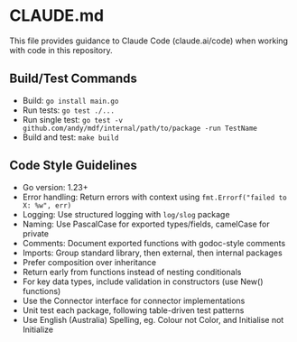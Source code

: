 # CLAUDE.md

This file provides guidance to Claude Code (claude.ai/code) when working with
code in this repository.

## Build/Test Commands

- Build: `go install main.go`
- Run tests: `go test ./...`
- Run single test:
  `go test -v github.com/andy/mdf/internal/path/to/package -run TestName`
- Build and test: `make build`

## Code Style Guidelines

- Go version: 1.23+
- Error handling: Return errors with context using
  `fmt.Errorf("failed to X: %w", err)`
- Logging: Use structured logging with `log/slog` package
- Naming: Use PascalCase for exported types/fields, camelCase for private
- Comments: Document exported functions with godoc-style comments
- Imports: Group standard library, then external, then internal packages
- Prefer composition over inheritance
- Return early from functions instead of nesting conditionals
- For key data types, include validation in constructors (use New() functions)
- Use the Connector interface for connector implementations
- Unit test each package, following table-driven test patterns
- Use English (Australia) Spelling, eg. Colour not Color, and Initialise not Initialize
